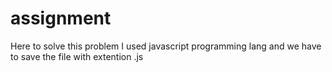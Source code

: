# assignment
Here to solve this problem I used javascript programming lang and we have to save the file with extention .js
